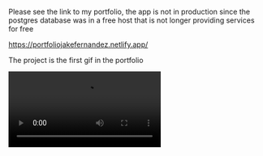 Please see the link to my portfolio, the app is not in production since the postgres database was in a free host that is not longer providing services for free

https://portfoliojakefernandez.netlify.app/

The project is the first gif in the portfolio 

![](https://github.com/jakefernandez102/QuiscoApp/tree/main/public/assets/img/QuiscoApp.mp4)
